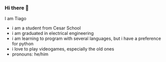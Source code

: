 ### Hi there 👋
I am Tiago
- i am a student from Cesar School
- i am graduated in electrical engineering
- i am learning to program with several languages, but i have a preference for python
- i love to play videogames, especially the old ones
- pronouns: he/him


<!--
**TchokoFitti/TchokoFitti** is a ✨ _special_ ✨ repository because its `README.md` (this file) appears on your GitHub profile.

Here are some ideas to get you started:

- 🔭 I’m currently working on ...
- 🌱 I’m currently learning ...
- 👯 I’m looking to collaborate on ...
- 🤔 I’m looking for help with ...
- 💬 Ask me about ...
- 📫 How to reach me: ...
- 😄 Pronouns: ...
- ⚡ Fun fact: ...
-->
